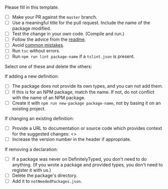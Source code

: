 Please fill in this template.

- [ ] Make your PR against the `master` branch.
- [ ] Use a meaningful title for the pull request. Include the name of the package modified.
- [ ] Test the change in your own code. (Compile and run.)
- [ ] Follow the advice from the [readme](https://github.com/DefinitelyTyped/DefinitelyTyped#make-a-pull-request).
- [ ] Avoid [common mistakes](https://github.com/DefinitelyTyped/DefinitelyTyped#common-mistakes).
- [ ] Run `tsc` without errors.
- [ ] Run `npm run lint package-name` if a `tslint.json` is present.

Select one of these and delete the others:

If adding a new definition:
- [ ] The package does not provide its own types, and you can not add them.
- [ ] If this is for an NPM package, match the name. If not, do not conflict with the name of an NPM package.
- [ ] Create it with `npm run new-package package-name`, not by basing it on an existing project.

If changing an existing definition:
- [ ] Provide a URL to documentation or source code which provides context for the suggested changes: <<url here>>
- [ ] Increase the version number in the header if appropriate.

If removing a declaration:
- [ ] If a package was never on DefinitelyTyped, you don't need to do anything. (If you wrote a package and provided types, you don't need to register it with us.)
- [ ] Delete the package's directory.
- [ ] Add it to `notNeededPackages.json`.
